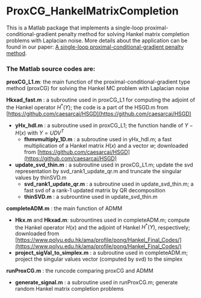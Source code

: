 # ProxCG_HankelMatrixCompletion
This is a Matlab package that implements a single-loop proximal-conditional-gradient penalty method for solving Hankel matrix completion problems with Laplacian noise. More details about the application can be found in our paper: [A single-loop proximal-conditional-gradient penalty method](https://arxiv.org/abs/2409.14957).


### The Matlab source codes are:

**proxCG_L1.m**: the main function of the proximal-conditional-gradient type method (proxCG) for solving the Hankel MC problem with Laplacian noise  <br />

**Hkxad_fast.m** : a subroutine used in proxCG_L1 for computing the adjoint of the Hankel operator $H^*(Y)$; the code is a part of the HSGD.m from [https://github.com/caesarcai/HSGD](https://github.com/caesarcai/HSGD) <br />
  - **yHx_hdl.m** : a subroutine used in proxCG_L1; the function handle of $Y-H(x)$ with $Y=UDV^T$
    - **fhmvmultiply_1D.m** : a subroutine used in yHx_hdl.m; a fast multiplication of a Hankel matrix $H(x)$ and a vector $w$; downloaded from [https://github.com/caesarcai/HSGD](https://github.com/caesarcai/HSGD) <br />
  - **update_svd_thin.m** : a subroutine used in proxCG_L1.m; update the svd representation by svd_rank1_update_qr.m and truncate the singular values by thinSVD.m <br />
    - **svd_rank1_update_qr.m** : a subroutine used in update_svd_thin.m; a fast svd of a rank-1 updated matrix by QR decomposition <br />
    - **thinSVD.m** : a subrountine used in update_svd_thin.m <br />



**completeADM.m** : the main function of ADMM <br />

  - **Hkx.m** and **Hkxad.m**: subrountines used in completeADM.m; compute the Hankel operator $H(x)$ and the adjoint of Hankel $H^*(Y)$, respectively; downloaded from [https://www.polyu.edu.hk/ama/profile/pong/Hankel_Final_Codes/](https://www.polyu.edu.hk/ama/profile/pong/Hankel_Final_Codes/) <br />
  - **project_sigVal_to_simplex.m** : a subroutine used in completeADM.m; project the singular values vector (computed by svd) to the simplex <br />


**runProxCG.m** : the runcode comparing proxCG and ADMM <br />

  - **generate_signal.m** : a subroutine used in runProxCG.m; generate random Hankel matrix completion problems <br />


